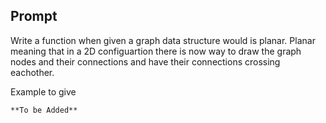 ## Prompt

Write a function when given a graph data structure would is planar. Planar meaning that in a 2D configuartion there is now way to draw the graph nodes and their connections and have their connections crossing eachother.

Example to give
```
**To be Added**

```
